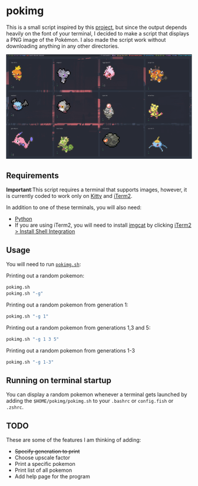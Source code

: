 # pokimg

This is a small script inspired by this [project](https://gitlab.com/phoneybadger/pokemon-colorscripts), but since the output depends heavily on the font of your terminal, I decided to make a script that displays a PNG image of the Pokémon. I also made the script work without downloading anything in any other directories.

![Screenshot](screenshot.png)

## Requirements
**Important**:This script requires a terminal that supports images, however, it is currently coded to work only on [Kitty](https://sw.kovidgoyal.net/kitty/) and [iTerm2](https://iterm2.com/downloads.html).

In addition to one of these terminals, you will also need:
  - [Python](https://www.python.org/downloads/)
  - If you are using iTerm2, you will need to install [imgcat](https://iterm2.com/documentation-images.html) by clicking [iTerm2 > Install Shell Integration](https://i.stack.imgur.com/0DseS.png)

## Usage
You will need to run [`pokimg.sh`](https://github.com/FuzzyGrim/pokimg/blob/master/pokimg.sh):

Printing out a random pokemon:
```sh
pokimg.sh
pokimg.sh "-g"
```

Printing out a random pokemon from generation 1:
```sh
pokimg.sh "-g 1"
```

Printing out a random pokemon from generations 1,3 and 5:
```sh
pokimg.sh "-g 1 3 5"
```

Printing out a random pokemon from generations 1-3
```sh
pokimg.sh "-g 1-3"
```

## Running on terminal startup
You can display a random pokemon whenever a terminal gets launched by adding the `$HOME/pokimg/pokimg.sh` to your `.bashrc` or `config.fish` or `.zshrc`.


## TODO

These are some of the features I am thinking of adding:

  - ~~Specify generation to print~~
  - Choose upscale factor
  - Print a specific pokemon
  - Print list of all pokemon
  - Add help page for the program
